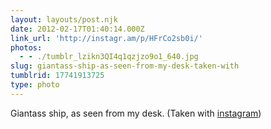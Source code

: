 ```yaml
---
layout: layouts/post.njk
date: 2012-02-17T01:40:14.000Z
link_url: 'http://instagr.am/p/HFrCo2sb0i/'
photos:
  - - ./tumblr_lzikn3QI4q1qzjzo9o1_640.jpg
slug: giantass-ship-as-seen-from-my-desk-taken-with
tumblrid: 17741913725
type: photo
---
```

<p>Giantass ship, as seen from my desk.  (Taken with <a href="http://instagr.am">instagram</a>)</p>
